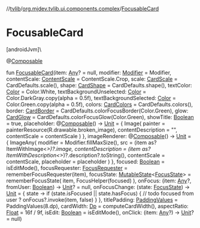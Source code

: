 //[tvlib](../../index.md)/[org.mjdev.tvlib.ui.components.complex](index.md)/[FocusableCard](-focusable-card.md)

# FocusableCard

[androidJvm]\

@[Composable](https://developer.android.com/reference/kotlin/androidx/compose/runtime/Composable.html)

fun [FocusableCard](-focusable-card.md)(item: [Any](https://kotlinlang.org/api/latest/jvm/stdlib/kotlin/-any/index.html)? = null, modifier: [Modifier](https://developer.android.com/reference/kotlin/androidx/compose/ui/Modifier.html) = Modifier, contentScale: [ContentScale](https://developer.android.com/reference/kotlin/androidx/compose/ui/layout/ContentScale.html) = ContentScale.Crop, scale: [CardScale](https://developer.android.com/reference/kotlin/androidx/tv/material3/CardScale.html) = CardDefaults.scale(), shape: [CardShape](https://developer.android.com/reference/kotlin/androidx/tv/material3/CardShape.html) = CardDefaults.shape(), textColor: [Color](https://developer.android.com/reference/kotlin/androidx/compose/ui/graphics/Color.html) = Color.White, textBackgroundUnselected: [Color](https://developer.android.com/reference/kotlin/androidx/compose/ui/graphics/Color.html) = Color.DarkGray.copy(alpha = 0.5f), textBackgroundSelected: [Color](https://developer.android.com/reference/kotlin/androidx/compose/ui/graphics/Color.html) = Color.Green.copy(alpha = 0.5f), colors: [CardColors](https://developer.android.com/reference/kotlin/androidx/tv/material3/CardColors.html) = CardDefaults.colors(), border: [CardBorder](https://developer.android.com/reference/kotlin/androidx/tv/material3/CardBorder.html) = CardDefaults.colorFocusBorder(Color.Green), glow: [CardGlow](https://developer.android.com/reference/kotlin/androidx/tv/material3/CardGlow.html) = CardDefaults.colorFocusGlow(Color.Green), showTitle: [Boolean](https://kotlinlang.org/api/latest/jvm/stdlib/kotlin/-boolean/index.html) = true, placeholder: @[Composable](https://developer.android.com/reference/kotlin/androidx/compose/runtime/Composable.html)() -&gt; [Unit](https://kotlinlang.org/api/latest/jvm/stdlib/kotlin/-unit/index.html) = {
        Image(
            painter = painterResource(R.drawable.broken_image),
            contentDescription = &quot;&quot;,
            contentScale = contentScale
        )
    }, imageRenderer: @[Composable](https://developer.android.com/reference/kotlin/androidx/compose/runtime/Composable.html)() -&gt; [Unit](https://kotlinlang.org/api/latest/jvm/stdlib/kotlin/-unit/index.html) = {
        ImageAny(
            modifier = Modifier.fillMaxSize(),
            src = (item as? ItemWithImage&lt;*&gt;)?.image,
            contentDescription = (item as? ItemWithDescription&lt;*&gt;)?.description?.toString(),
            contentScale = contentScale,
            placeholder = placeholder
        )
    }, focused: [Boolean](https://kotlinlang.org/api/latest/jvm/stdlib/kotlin/-boolean/index.html) = isEditMode(), focusRequester: [FocusRequester](https://developer.android.com/reference/kotlin/androidx/compose/ui/focus/FocusRequester.html) = rememberFocusRequester(item), focusState: [MutableState](https://developer.android.com/reference/kotlin/androidx/compose/runtime/MutableState.html)&lt;[FocusState](https://developer.android.com/reference/kotlin/androidx/compose/ui/focus/FocusState.html)&gt; = rememberFocusState(
        item,
        FocusHelper(focused)
    ), onFocus: (item: [Any](https://kotlinlang.org/api/latest/jvm/stdlib/kotlin/-any/index.html)?, fromUser: [Boolean](https://kotlinlang.org/api/latest/jvm/stdlib/kotlin/-boolean/index.html)) -&gt; [Unit](https://kotlinlang.org/api/latest/jvm/stdlib/kotlin/-unit/index.html)? = null, onFocusChange: (state: [FocusState](https://developer.android.com/reference/kotlin/androidx/compose/ui/focus/FocusState.html)) -&gt; [Unit](https://kotlinlang.org/api/latest/jvm/stdlib/kotlin/-unit/index.html) = { state -&gt;
        if (state.isFocused || state.hasFocus) {
            // todo focused from user ?
            onFocus?.invoke(item, false)
        }
    }, titlePadding: [PaddingValues](https://developer.android.com/reference/kotlin/androidx/compose/foundation/layout/PaddingValues.html) = PaddingValues(8.dp), cardWidth: [Dp](https://developer.android.com/reference/kotlin/androidx/compose/ui/unit/Dp.html) = computeCardWidth(), aspectRatio: [Float](https://kotlinlang.org/api/latest/jvm/stdlib/kotlin/-float/index.html) = 16f / 9f, isEdit: [Boolean](https://kotlinlang.org/api/latest/jvm/stdlib/kotlin/-boolean/index.html) = isEditMode(), onClick: (item: [Any](https://kotlinlang.org/api/latest/jvm/stdlib/kotlin/-any/index.html)?) -&gt; [Unit](https://kotlinlang.org/api/latest/jvm/stdlib/kotlin/-unit/index.html)? = null)
